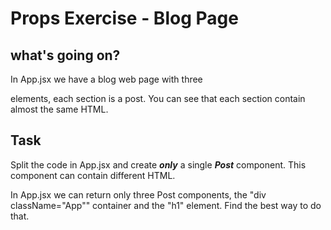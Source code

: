 # Props Exercise - Blog Page

## what's going on?

In App.jsx we have a blog web page with three <section> elements, each section is a post.
You can see that each section contain almost the same HTML.

## Task

Split the code in App.jsx and create **_only_** a single **_Post_** component.
This component can contain different HTML.

In App.jsx we can return only three Post components, the "div className="App"" container and the "h1" element.
Find the best way to do that.
